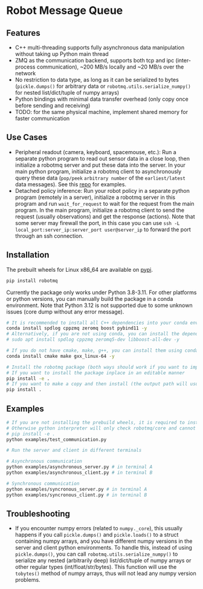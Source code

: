<!--
 Copyright (c) 2024 Yihuai Gao
 
 This software is released under the MIT License.
 https://opensource.org/licenses/MIT
-->


# Robot Message Queue

## Features

- C++ multi-threading supports fully asynchronous data manipulation without taking up Python main thread
- ZMQ as the communication backend, supports both tcp and ipc (inter-process communication), ~200 MB/s locally and ~20 MB/s over the network
- No restriction to data type, as long as it can be serialized to bytes (`pickle.dumps()` for arbitrary data or `robotmq.utils.serialize_numpy()` for nested list/dict/tuple of numpy arrays)
- Python bindings with minimal data transfer overhead (only copy once before sending and receiving)
- TODO: for the same physical machine, implement shared memory for faster communication

## Use Cases

- Peripheral readout (camera, keyboard, spacemouse, etc.): Run a separate python program to read out sensor data in a close loop, then initialize a robotmq server and put these data into the server. In your main python program, initialize a robotmq client to asynchronously query these data (`pop/peek` `arbitrary number` of the `earliest/latest` data messages). See this [repo](https://github.com/yihuai-gao/teleop-utils) for examples.
- Detached policy inference: Run your robot policy in a separate python program (remotely in a server), initialize a robotmq server in this program and run `wait_for_request` to wait for the request from the main program. In the main program, initialize a robotmq client to send the request (usually observations) and get the response (actions). Note that some server may firewall the port, in this case you can use `ssh -L local_port:server_ip:server_port user@server_ip` to forward the port through an ssh connection.

## Installation

The prebuilt wheels for Linux x86_64 are available on [pypi](https://pypi.org/project/robotmq/). 

```bash
pip install robotmq
```

Currently the package only works under Python 3.8-3.11. For other platforms or python versions, you can manually build the package in a conda environment. Note that Python 3.12 is not supported due to some unknown issues (core dump without any error message).

```bash
# It is recommended to install all C++ dependencies into your conda environment
conda install spdlog cppzmq zeromq boost pybind11 -y
# Alternatively, if you are not using conda, you can install the dependencies using sudo (not recommended)
# sudo apt install spdlog cppzmq zeromq5-dev libboost-all-dev -y

# If you do not have cmake, make, g++, you can install them using conda, which does not require sudo
conda install cmake make gxx_linux-64 -y

# Install the robotmq package (both ways should work if you want to import this package in other directories)
# If you want to install the package inplace in an editable manner
pip install -e .
# If you want to make a copy and then install (the output path will usually be build/lib.linux-x86_64-cpython-310/robotmq/core)
pip install .
```

## Examples

```bash
# If you are not installing the prebuild wheels, it is required to install the package in an editable way (with -e option).
# Otherwise python interpreter will only check robotmq/core and cannot find the compiled .so file
# pip install -e .
python examples/test_communication.py

# Run the server and client in different terminals

# Asynchronous communication
python examples/asynchronous_server.py # in terminal A
python examples/asynchronous_client.py # in terminal B

# Synchronous communication
python examples/syncronous_server.py # in terminal A
python examples/syncronous_client.py # in terminal B
```

## Troubleshooting
- If you encounter numpy errors (related to `numpy._core`), this usually happens if you call `pickle.dumps()` and `pickle.loads()` to a struct containing numpy arrays, and you have different numpy versions in the server and client python environments. To handle this, instead of using `pickle.dumps()`, you can call `robotmq.utils.serialize_numpy()` to serialize any nested (arbitrarily deep) list/dict/tuple of numpy arrays or other regular types (int/float/str/bytes). This function will use the `tobytes()` method of numpy arrays, thus will not lead any numpy version problems.
